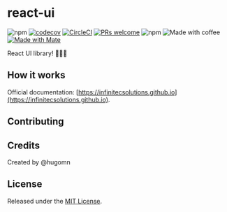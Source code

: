 # react-ui


![npm](https://img.shields.io/npm/v/@infinitecsolutions/ui.svg)
[![codecov](https://codecov.io/gh/infinitecsolutions/ui/branch/master/graph/badge.svg)](https://codecov.io/gh/infinitecsolutions/ui) [![CircleCI](https://circleci.com/gh/infinitecsolutions/ui.svg?style=svg)](https://circleci.com/gh/infinitecsolutions/ui) [![PRs welcome](https://img.shields.io/badge/PRs-welcome-brightgreen.svg?style=flat-square)](http://makeapullrequest.com)
![npm](https://img.shields.io/npm/l/@infinitecsolutions/ui.svg)
![Made with coffee](https://img.shields.io/badge/made%20with-%E2%98%95%EF%B8%8F%20coffee-yellow.svg)
[![Made with Mate](https://img.shields.io/badge/made%20with-%F0%9F%8D%B5%20Mate-green.svg)](https://github.com/rominamoya)

React UI library! 👨🏻‍🎨

## How it works

Official documentation: [https://infinitecsolutions.github.io](https://infinitecsolutions.github.io).

## Contributing

## Credits

Created by @hugomn
## License

Released under the [MIT License](http://www.opensource.org/licenses/MIT).
